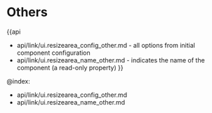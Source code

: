Others
=======

{{api
- api/link/ui.resizearea_config_other.md - all options from initial component configuration
- api/link/ui.resizearea_name_other.md - indicates the name of the component (a read-only property)
}}

@index:
- api/link/ui.resizearea_config_other.md
- api/link/ui.resizearea_name_other.md


